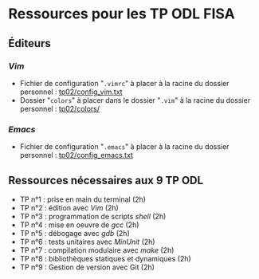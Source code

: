 # Ressources pour les TP ODL FISA

## Éditeurs

### _Vim_

- Fichier de configuration "`.vimrc`" à placer à la racine du dossier personnel : [tp02/config_vim.txt](tp02/config_vim.txt)
- Dossier "`colors`" à placer dans le dossier "`.vim`" à la racine du dossier personnel : [tp02/colors/](tp02/colors/)

### _Emacs_

- Fichier de configuration "`.emacs`" à placer à la racine du dossier personnel : [tp02/config_emacs.txt](tp02/config_emacs.txt)

## Ressources nécessaires aux 9 TP ODL

- TP n°1 : prise en main du terminal (2h)
- TP n°2 : édition avec _Vim_ (2h)
- TP n°3 : programmation de scripts _shell_ (2h)
- TP n°4 : mise en oeuvre de _gcc_ (2h)
- TP n°5 : débogage avec _gdb_ (2h)
- TP n°6 : tests unitaires avec _MinUnit_ (2h)
- TP n°7 : compilation modulaire avec _make_ (2h)
- TP n°8 : bibliothèques statiques et dynamiques (2h)
- TP n°9 : Gestion de version avec Git (2h)

